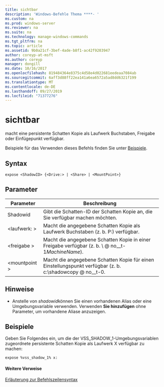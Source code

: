 ```yaml
---
title: sichtbar
description: 'Windows-Befehle Thema ****- '
ms.custom: na
ms.prod: windows-server
ms.reviewer: na
ms.suite: na
ms.technology: manage-windows-commands
ms.tgt_pltfrm: na
ms.topic: article
ms.assetid: 9b0a21cf-3bef-4ade-b8f1-ac42f9203947
author: coreyp-at-msft
ms.author: coreyp
manager: dongill
ms.date: 10/16/2017
ms.openlocfilehash: 819484364e8375c4d58e4d022681eedeaa7084ab
ms.sourcegitcommit: 6aff3d88ff22ea141a6ea6572a5ad8dd6321f199
ms.translationtype: MT
ms.contentlocale: de-DE
ms.lasthandoff: 09/27/2019
ms.locfileid: "71377276"
---
```

# <a name="expose"></a>sichtbar



macht eine persistente Schatten Kopie als Laufwerk Buchstaben, Freigabe oder Einfügepunkt verfügbar.

Beispiele für das Verwenden dieses Befehls finden Sie unter [Beispiele](#BKMK_examples).

## <a name="syntax"></a>Syntax

```
expose <ShadowID> {<Drive:> | <Share> | <MountPoint>}
```

## <a name="parameters"></a>Parameter

|Parameter|Beschreibung|
|---------|-----------|
|Shadowid|Gibt die Schatten-ID der Schatten Kopie an, die Sie verfügbar machen möchten.|
|\<laufwerk: >|Macht die angegebene Schatten Kopie als Laufwerk Buchstaben (z. b. P:) verfügbar.|
|\<freigabe >|Macht die angegebene Schatten Kopie in einer Freigabe verfügbar (z. b. \\ @ no__t-1*MachineName*\).|
|\<mountpoint >|Macht die angegebene Schatten Kopie für einen Einstellungspunkt verfügbar (z. b. c:\shadowcopy @ no__t-0.|

## <a name="remarks"></a>Hinweise

-   Anstelle von *shadowid*können Sie einen vorhandenen Alias oder eine Umgebungsvariable verwenden. Verwenden **Sie hinzufügen** ohne Parameter, um vorhandene Aliase anzuzeigen.

## <a name="BKMK_examples"></a>Beispiele

Geben Sie Folgendes ein, um die der VSS_SHADOW_1-Umgebungsvariablen zugeordnete persistente Schatten Kopie als Laufwerk X verfügbar zu machen:
```
expose %vss_shadow_1% x:
```

#### <a name="additional-references"></a>Weitere Verweise

[Erläuterung zur Befehlszeilensyntax](command-line-syntax-key.md)